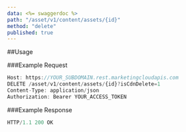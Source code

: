 ```yaml
---
data: <%= swaggerdoc %>
path: "/asset/v1/content/assets/{id}"
method: "delete"
published: true
---
```

##Usage

###Example Request
```js
Host: https://YOUR_SUBDOMAIN.rest.marketingcloudapis.com
DELETE /asset/v1/content/assets/{id}?isCdnDelete=1
Content-Type: application/json
Authorization: Bearer YOUR_ACCESS_TOKEN
```

###Example Response
```js
HTTP/1.1 200 OK
```
